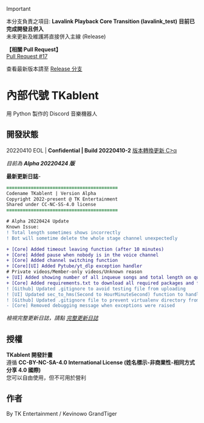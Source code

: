 > [!IMPORTANT]
> 本分支負責之項目: **Lavalink Playback Core Transition (lavalink_test)** **目前已完成開發且併入**  
> 未來更新及維護將直接併入主線 (Release)
>   
> **【相關 Pull Request】**  
> [Pull Request #17](https://github.com/TK-Entertainment/tkablent_music/pull/17)
>   
> 查看最新版本請至 [Release 分支](https://github.com/TK-Entertainment/tkablent_music/)

# 內部代號 TKablent
用 Python 製作的 Discord 音樂機器人
## 開發狀態
20220410 EOL | **Confidential | Build 20220410-2** [版本轉換更新 C>α](https://github.com/TK-Entertainment/tkablent/commit/9117b15dde26c1f8e9b4c7337f0493a61e09d4d8)

*目前為 **Alpha 20220424 版***  
  
**最新更新日誌**-
```diff
=========================================
Codename TKablent | Version Alpha
Copyright 2022-present @ TK Entertainment
Shared under CC-NC-SS-4.0 license
=========================================

# Alpha 20220424 Update
Known Issue:
! Total length sometimes shows incorrectly
! Bot will sometime delete the whole stage channel unexpectedly

+ [Core] Added timeout leaving function (after 10 minutes)
+ [Core] Added pause when nobody is in the voice channel
+ [Core] Added channel switching function
+ [Core][UI] Added Pytube/yt_dlp exception handler
# Private videos/Member-only videos/Unknown reason
+ [UI] Added showing number of all inqueue songs and total length on queue listing interface
+ [Core] Added requirements.txt to download all required packages and fixed version of pytube from kinshuk-h's repo
! [Github] Updated .gitignore to avoid testing file from uploading
! [UI] Updated sec_to_hms(Second to HourMinuteSecond) function to handle when video length is longer than 1 day
! [Github] Updated .gitignore file to prevent virtualenv directory from uploading
- [Core] Removed debugging message when exceptions were raised
```  
*檢視完整更新日誌，請點 [完整更新日誌](https://github.com/TK-Entertainment/tkablent/blob/main/CHANGELOG.md)*
## 授權
**TKablent 開發計畫**  
遵循 **CC-BY-NC-SA-4.0 International License (姓名標示-非商業性-相同方式分享 4.0 國際)**  
您可以自由使用，但不可用於營利
## 作者
By TK Entertainment / Kevinowo GrandTiger
